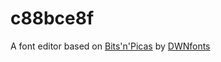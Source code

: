 # c88bce8f
A font editor based on [Bits'n'Picas](https://github.com/kreativekorp/bitsnpicas) by [DWNfonts](https://dwnfonts.github.io/)
